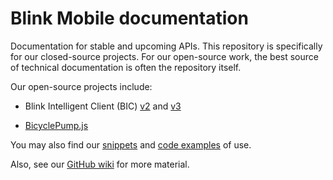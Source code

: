# Blink Mobile documentation

Documentation for stable and upcoming APIs. This repository is specifically for our closed-source projects. For our open-source work, the best source of technical documentation is often the repository itself.

Our open-source projects include:

- Blink Intelligent Client (BIC) [v2](https://github.com/blinkmobile/bic-v2) and [v3](https://github.com/blinkmobile/bic-v3)

- [BicyclePump.js](https://github.com/blinkmobile/bicyclepump.js)

You may also find our [snippets](https://github.com/blinkmobile/snippets) and [code examples](https://github.com/blinkmobile/examples) of use.

Also, see our [GitHub wiki](https://github.com/blinkmobile/docs/wiki) for more material.
